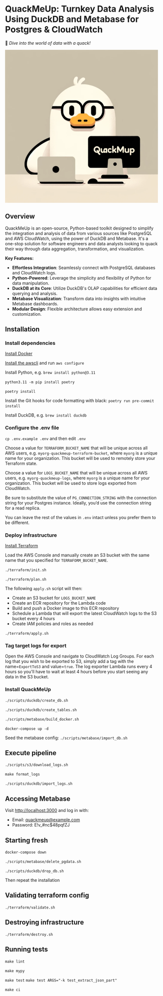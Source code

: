 # QuackMeUp: Turnkey Data Analysis Using DuckDB and Metabase for Postgres & CloudWatch
:duck: _Dive into the world of data with a quack!_

![QuackMeUp](QuackMeUp.png)

## Overview
QuackMeUp is an open-source, Python-based toolkit designed to simplify the integration and analysis of data from various sources like PostgreSQL and AWS CloudWatch, using the power of DuckDB and Metabase. It's a one-stop solution for software engineers and data analysts looking to quack their way through data aggregation, transformation, and visualization.

**Key Features:**
- **Effortless Integration**: Seamlessly connect with PostgreSQL databases and CloudWatch logs.
- **Python-Powered**: Leverage the simplicity and flexibility of Python for data manipulation.
- **DuckDB at its Core**: Utilize DuckDB's OLAP capabilities for efficient data querying and analysis.
- **Metabase Visualization**: Transform data into insights with intuitive Metabase dashboards.
- **Modular Design**: Flexible architecture allows easy extension and customization.

## Installation

### Install dependencies

[Install Docker](https://docs.docker.com/get-docker/)

[Install the awscli](https://docs.aws.amazon.com/cli/latest/userguide/getting-started-install.html) and run `aws configure`

Install Python, e.g. `brew install python@3.11`

`python3.11 -m pip install poetry`

`poetry install`

Install the Git hooks for code formatting with black: `poetry run pre-commit install`

Install DuckDB, e.g. `brew install duckdb`

### Configure the .env file

`cp .env.example .env` and then edit `.env`

Choose a value for `TERRAFORM_BUCKET_NAME` that will be unique across all AWS users, e.g. `myorg-quackmeup-terraform-bucket`, where `myorg` is a unique name for your organization. This bucket will be used to remotely store your Terraform state.

Choose a value for `LOGS_BUCKET_NAME` that will be unique across all AWS users, e.g. `myorg-quackmeup-logs`, where `myorg` is a unique name for your organization. This bucket will be used to store logs exported from CloudWatch.

Be sure to substitute the value of `PG_CONNECTION_STRING` with the connection string for your Postgres instance. Ideally, you’d use the connection string for a read replica.

You can leave the rest of the values in `.env` intact unless you prefer them to be different.

### Deploy infrastructure

[Install Terraform](https://developer.hashicorp.com/terraform/tutorials/aws-get-started/install-cli#install-terraform)

Load the AWS Console and manually create an S3 bucket with the same name that you specified for `TERRAFORM_BUCKET_NAME`.

`./terraform/init.sh`

`./terraform/plan.sh`

The following `apply.sh` script will then:
- Create an S3 bucket for `LOGS_BUCKET_NAME`
- Create an ECR repository for the Lambda code
- Build and push a Docker image to this ECR repository
- Schedule a Lambda that will export the latest CloudWatch logs to the S3 bucket every 4 hours
- Create IAM policies and roles as needed

`./terraform/apply.sh`

### Tag target logs for export

Open the AWS Console and navigate to CloudWatch Log Groups. For each log that you wish to be exported to S3, simply add a tag with the name=`ExportToS3` and value=`true`. The log exporter Lambda runs every 4 hours so you'll have to wait at least 4 hours before you start seeing any data in the S3 bucket.

### Install QuackMeUp

`./scripts/duckdb/create_db.sh`

`./scripts/duckdb/create_tables.sh`

`./scripts/metabase/build_docker.sh`

`docker-compose up -d`

Seed the metabase config: `./scripts/metabase/import_db.sh`

## Execute pipeline

`./scripts/s3/download_logs.sh`

`make format_logs`

`./scripts/duckdb/import_logs.sh`

## Accessing Metabase

Visit [http://localhost:3000](http://localhost:3000) and log in with:

  - Email: quackmeup@example.com
  - Password: E!v_#nc$48pqfZJ

## Starting fresh

`docker-compose down`

`./scripts/metabase/delete_pgdata.sh`

`./scripts/duckdb/drop_db.sh`

Then repeat the installation

## Validating terraform config

`./terraform/validate.sh`

## Destroying infrastructure

`./terraform/destroy.sh`

## Running tests

`make lint`

`make mypy`

`make test`
`make test ARGS="-k test_extract_json_part"`

`make ci`